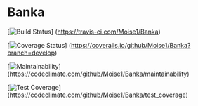 # Banka

[![Build Status](https://travis-ci.com/Moise1/Banka.svg?branch=develop)]
(https://travis-ci.com/Moise1/Banka)

[![Coverage Status](https://coveralls.io/repos/github/Moise1/Banka/badge.svg?branch=develop)]
(https://coveralls.io/github/Moise1/Banka?branch=develop)

[![Maintainability](https://api.codeclimate.com/v1/badges/a84eb00f2413f8dae0f2/maintainability)]
(https://codeclimate.com/github/Moise1/Banka/maintainability) 

[![Test Coverage](https://api.codeclimate.com/v1/badges/a84eb00f2413f8dae0f2/test_coverage)]
(https://codeclimate.com/github/Moise1/Banka/test_coverage)